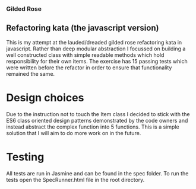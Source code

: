 ### Gilded Rose
## Refactoring kata (the javascript version)

This is my attempt at the lauded/dreaded gilded rose refactoring kata in javascript. Rather than deep modular abstraction I focussed on building a well constructed class with simple readable methods which hold responsibility for their own items. The exercise has 15 passing tests which were written before the refactor in order to ensure that functionality remained the same.

# Design choices

Due to the instruction not to touch the Item class I decided to stick with the ES6 class oriented design patterns demonstrated by the code owners and instead abstract the complex function into 5 functions. This is a simple solution that I will aim to do more work on in the future.

# Testing

All tests are run in Jasmine and can be found in the spec folder. To run the tests open the SpecRunner.html file in the root directory.
